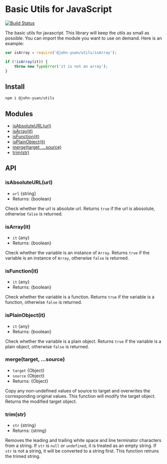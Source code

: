 # Basic Utils for JavaScript

[![Build Status](https://travis-ci.org/john-yuan/utils.svg?branch=master)](https://travis-ci.org/john-yuan/utils)

The basic utils for javascript. This library will keep the utils as small as possible. You can import the module you want to use on demand. Here is an example:

```js
var isArray = require('@john-yuan/utils/isArray');

if (!isArray(it)) {
    throw new TypeError('it is not an array');
}
```

## Install

```bash
npm i @john-yuan/utils
```

## Modules

* [isAbsoluteURL(url)](#isabsoluteurlurl)
* [isArray(it)](#isarrayit)
* [isFunction(it)](#isfunctionit)
* [isPlainObject(it)](#isplainobjectit)
* [merge(target, ...source)](#mergetarget-source)
* [trim(str)](#trimstr)

## API

### isAbsoluteURL(url)

* `url` {string}
* Returns: {boolean}

Check whether the url is absolute url. Returns `true` if the url is abosolute, otherwise `false` is returned.

### isArray(it)

* `it` {any}
* Returns: {boolean}

Check whether the variable is an instance of `Array`. Returns `true` if the variable is an instance of `Array`, otherwise `false` is returned.

### isFunction(it)

* `it` {any}
* Returns: {boolean}

Check whether the variable is a function. Returns `true` if the variable is a function, otherwise `false` is returned.


### isPlainObject(it)

* `it` {any}
* Returns: {boolean}

Check whether the variable is a plain object. Returns `true` if the variable is a plain object, otherwise `false` is returned.

### merge(target, ...source)

* `target` {Object}
* `source` {Object}
* Returns: {Object}

Copy any non-undefined values of source to target and overwrites the corresponding original values. This function will modify the target object. Returns the modified target object.

### trim(str)

* `str` {string}
* Returns: {string}

Removes the leading and trailing white space and line terminator characters from a string. If `str` is `null` or `undefined`, it is treated as an empty string. If `str` is not a string, it will be converted to a string first. This function retruns the trimed string.

